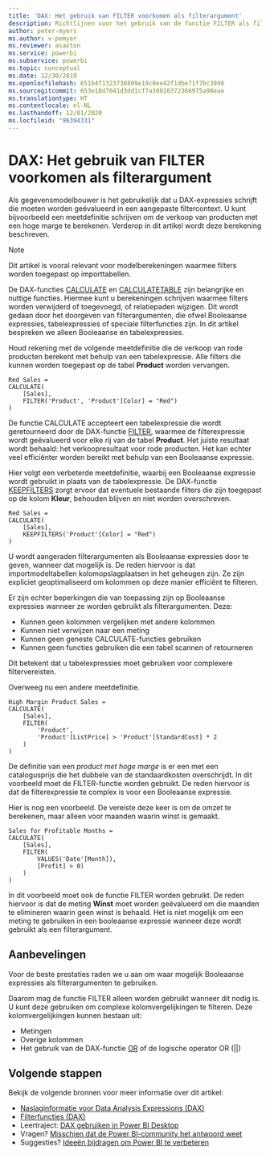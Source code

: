 ```yaml
---
title: 'DAX: Het gebruik van FILTER voorkomen als filterargument'
description: Richtlijnen voor het gebruik van de functie FILTER als filterargument.
author: peter-myers
ms.author: v-pemyer
ms.reviewer: asaxton
ms.service: powerbi
ms.subservice: powerbi
ms.topic: conceptual
ms.date: 12/30/2019
ms.openlocfilehash: 651b4f1323738809e19c0ee42f1dbe71f7bc3998
ms.sourcegitcommit: 653e18d7041d3dd1cf7a38010372366975a98eae
ms.translationtype: HT
ms.contentlocale: nl-NL
ms.lasthandoff: 12/01/2020
ms.locfileid: "96394331"
---
```

# <a name="dax-avoid-using-filter-as-a-filter-argument"></a>DAX: Het gebruik van FILTER voorkomen als filterargument

Als gegevensmodelbouwer is het gebruikelijk dat u DAX-expressies schrijft die moeten worden geëvalueerd in een aangepaste filtercontext. U kunt bijvoorbeeld een meetdefinitie schrijven om de verkoop van producten met een hoge marge te berekenen. Verderop in dit artikel wordt deze berekening beschreven.

> [!NOTE]
> Dit artikel is vooral relevant voor modelberekeningen waarmee filters worden toegepast op importtabellen.

De DAX-functies [CALCULATE](/dax/calculate-function-dax) en [CALCULATETABLE](/dax/calculatetable-function-dax) zijn belangrijke en nuttige functies. Hiermee kunt u berekeningen schrijven waarmee filters worden verwijderd of toegevoegd, of relatiepaden wijzigen. Dit wordt gedaan door het doorgeven van filterargumenten, die ofwel Booleaanse expressies, tabelexpressies of speciale filterfuncties zijn. In dit artikel bespreken we alleen Booleaanse en tabelexpressies.

Houd rekening met de volgende meetdefinitie die de verkoop van rode producten berekent met behulp van een tabelexpressie. Alle filters die kunnen worden toegepast op de tabel **Product** worden vervangen.

```dax
Red Sales =
CALCULATE(
    [Sales],
    FILTER('Product', 'Product'[Color] = "Red")
)
```

De functie CALCULATE accepteert een tabelexpressie die wordt geretourneerd door de DAX-functie [FILTER](/dax/filter-function-dax), waarmee de filterexpressie wordt geëvalueerd voor elke rij van de tabel **Product**. Het juiste resultaat wordt behaald: het verkoopresultaat voor rode producten. Het kan echter veel efficiënter worden bereikt met behulp van een Booleaanse expressie.

Hier volgt een verbeterde meetdefinitie, waarbij een Booleaanse expressie wordt gebruikt in plaats van de tabelexpressie. De DAX-functie [KEEPFILTERS](/dax/keepfilters-function-dax) zorgt ervoor dat eventuele bestaande filters die zijn toegepast op de kolom **Kleur**, behouden blijven en niet worden overschreven.

```dax
Red Sales =
CALCULATE(
    [Sales],
    KEEPFILTERS('Product'[Color] = "Red")
)
```

U wordt aangeraden filterargumenten als Booleaanse expressies door te geven, wanneer dat mogelijk is. De reden hiervoor is dat importmodeltabellen kolomopslagplaatsen in het geheugen zijn. Ze zijn expliciet geoptimaliseerd om kolommen op deze manier efficiënt te filteren.

Er zijn echter beperkingen die van toepassing zijn op Booleaanse expressies wanneer ze worden gebruikt als filterargumenten. Deze:

- Kunnen geen kolommen vergelijken met andere kolommen
- Kunnen niet verwijzen naar een meting
- Kunnen geen geneste CALCULATE-functies gebruiken
- Kunnen geen functies gebruiken die een tabel scannen of retourneren

Dit betekent dat u tabelexpressies moet gebruiken voor complexere filtervereisten.

Overweeg nu een andere meetdefinitie.

```dax
High Margin Product Sales =
CALCULATE(
    [Sales],
    FILTER(
        'Product',
        'Product'[ListPrice] > 'Product'[StandardCost] * 2
    )
)
```

De definitie van een _product met hoge marge_ is er een met een catalogusprijs die het dubbele van de standaardkosten overschrijdt. In dit voorbeeld moet de FILTER-functie worden gebruikt. De reden hiervoor is dat de filterexpressie te complex is voor een Booleaanse expressie.

Hier is nog een voorbeeld. De vereiste deze keer is om de omzet te berekenen, maar alleen voor maanden waarin winst is gemaakt.

```dax
Sales for Profitable Months =
CALCULATE(
    [Sales],
    FILTER(
        VALUES('Date'[Month]),
        [Profit] > 0)
    )
)
```

In dit voorbeeld moet ook de functie FILTER worden gebruikt. De reden hiervoor is dat de meting **Winst** moet worden geëvalueerd om die maanden te elimineren waarin geen winst is behaald. Het is niet mogelijk om een meting te gebruiken in een booleaanse expressie wanneer deze wordt gebruikt als een filterargument.

## <a name="recommendations"></a>Aanbevelingen

Voor de beste prestaties raden we u aan om waar mogelijk Booleaanse expressies als filterargumenten te gebruiken.

Daarom mag de functie FILTER alleen worden gebruikt wanneer dit nodig is. U kunt deze gebruiken om complexe kolomvergelijkingen te filteren. Deze kolomvergelijkingen kunnen bestaan uit:

- Metingen
- Overige kolommen
- Het gebruik van de DAX-functie [OR](/dax/or-function-dax) of de logische operator OR (||)

## <a name="next-steps"></a>Volgende stappen

Bekijk de volgende bronnen voor meer informatie over dit artikel:

- [Naslaginformatie voor Data Analysis Expressions (DAX)](/dax/)
- [Filterfuncties (DAX)](/dax/filter-function-dax)
- Leertraject: [DAX gebruiken in Power BI Desktop](/learn/paths/dax-power-bi/)
- Vragen? [Misschien dat de Power BI-community het antwoord weet](https://community.powerbi.com/)
- Suggesties? [Ideeën bijdragen om Power BI te verbeteren](https://ideas.powerbi.com)
